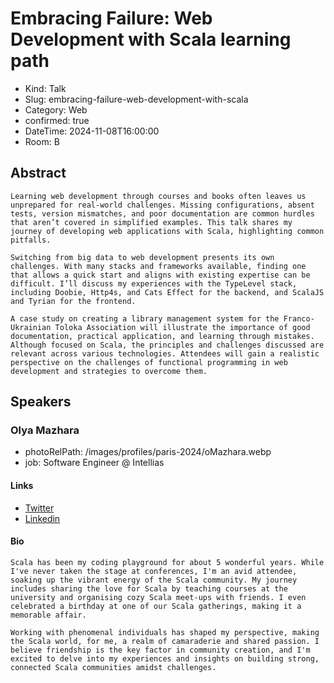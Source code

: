 # Embracing Failure: Web Development with Scala learning path

- Kind: Talk
- Slug: embracing-failure-web-development-with-scala
- Category: Web
- confirmed: true
- DateTime: 2024-11-08T16:00:00
- Room: B

## Abstract

```
Learning web development through courses and books often leaves us unprepared for real-world challenges. Missing configurations, absent tests, version mismatches, and poor documentation are common hurdles that aren’t covered in simplified examples. This talk shares my journey of developing web applications with Scala, highlighting common pitfalls.

Switching from big data to web development presents its own challenges. With many stacks and frameworks available, finding one that allows a quick start and aligns with existing expertise can be difficult. I’ll discuss my experiences with the TypeLevel stack, including Doobie, Http4s, and Cats Effect for the backend, and ScalaJS and Tyrian for the frontend.

A case study on creating a library management system for the Franco-Ukrainian Toloka Association will illustrate the importance of good documentation, practical application, and learning through mistakes. Although focused on Scala, the principles and challenges discussed are relevant across various technologies. Attendees will gain a realistic perspective on the challenges of functional programming in web development and strategies to overcome them.
```

## Speakers

### Olya Mazhara

- photoRelPath: /images/profiles/paris-2024/oMazhara.webp
- job: Software Engineer @ Intellias

#### Links

- [Twitter](https://twitter.com/Olga80572775)
- [Linkedin](https://www.linkedin.com/in/olya-mazhara-28092681)

#### Bio

```
Scala has been my coding playground for about 5 wonderful years. While I've never taken the stage at conferences, I'm an avid attendee, soaking up the vibrant energy of the Scala community. My journey includes sharing the love for Scala by teaching courses at the university and organising cozy Scala meet-ups with friends. I even celebrated a birthday at one of our Scala gatherings, making it a memorable affair.

Working with phenomenal individuals has shaped my perspective, making the Scala world, for me, a realm of camaraderie and shared passion. I believe friendship is the key factor in community creation, and I'm excited to delve into my experiences and insights on building strong, connected Scala communities amidst challenges.
```
